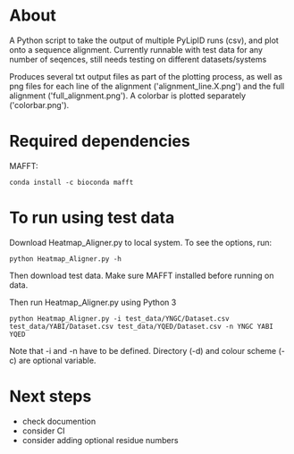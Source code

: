 About
====

A Python script to take the output of multiple PyLipID runs (csv), and plot onto a sequence alignment. Currently runnable with test data for any number of seqences, still needs testing on different datasets/systems

Produces several txt output files as part of the plotting process, as well as png files for each line of the alignment ('alignment_line.X.png') and the full alignment ('full_alignment.png'). A colorbar is plotted separately ('colorbar.png'). 

Required dependencies
====

MAFFT: 
```
conda install -c bioconda mafft
```

To run using test data
====

Download Heatmap_Aligner.py to local system. To see the options, run:

```
python Heatmap_Aligner.py -h
```

Then download test data. Make sure MAFFT installed before running on data.

Then run Heatmap_Aligner.py using Python 3

```
python Heatmap_Aligner.py -i test_data/YNGC/Dataset.csv test_data/YABI/Dataset.csv test_data/YQED/Dataset.csv -n YNGC YABI YQED
```

Note that -i and -n have to be defined. Directory (-d) and colour scheme (-c) are optional variable.

Next steps
====
* check documention
* consider CI
* consider adding optional residue numbers
